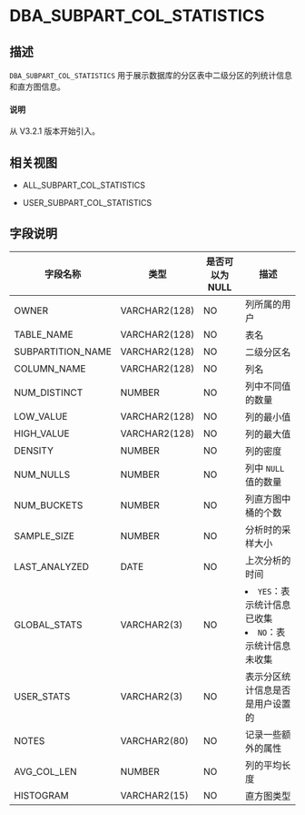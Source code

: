 # DBA_SUBPART_COL_STATISTICS

## 描述

`DBA_SUBPART_COL_STATISTICS` 用于展示数据库的分区表中二级分区的列统计信息和直方图信息。

<main id="notice" type='explain'>
  <h4>说明</h4>
  <p>从 V3.2.1 版本开始引入。</p>
</main>

## 相关视图

* ALL_SUBPART_COL_STATISTICS

* USER_SUBPART_COL_STATISTICS

## 字段说明

|       字段名称        |    **类型**     | **是否可以为 NULL** |                                                           **描述**                                                           |
|-------------------|---------------|----------------|----------------------------------------------------------------------------------------------------------------------------|
| OWNER             | VARCHAR2(128) | NO             | 列所属的用户                                  |
| TABLE_NAME        | VARCHAR2(128) | NO             | 表名                                      |
| SUBPARTITION_NAME | VARCHAR2(128) | NO             | 二级分区名                                   |
| COLUMN_NAME       | VARCHAR2(128) | NO             | 列名                                      |
| NUM_DISTINCT      | NUMBER        | NO            | 列中不同值的数量                                |
| LOW_VALUE         | VARCHAR2(128) | NO            | 列的最小值                                   |
| HIGH_VALUE        | VARCHAR2(128) | NO            | 列的最大值                                   |
| DENSITY           | NUMBER        | NO            | 列的密度                                    |
| NUM_NULLS         | NUMBER        | NO            | 列中 `NULL` 值的数量                          |
| NUM_BUCKETS       | NUMBER        | NO            | 列直方图中桶的个数                               |
| SAMPLE_SIZE       | NUMBER        | NO            | 分析时的采样大小                                |
| LAST_ANALYZED     | DATE          | NO            | 上次分析的时间                                 |
| GLOBAL_STATS      | VARCHAR2(3)   | NO            | <li> `YES`：表示统计信息已收集   <li> `NO`：表示统计信息未收集    |
| USER_STATS        | VARCHAR2(3)   | NO            | 表示分区统计信息是否是用户设置的                        |
| NOTES             | VARCHAR2(80)  | NO            | 记录一些额外的属性                               |
| AVG_COL_LEN       | NUMBER        | NO            | 列的平均长度                                  |
| HISTOGRAM         | VARCHAR2(15)  | NO            | 直方图类型                                   |
